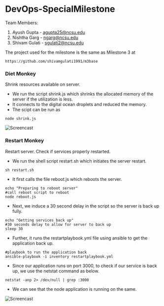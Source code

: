 # DevOps-SpecialMilestone

Team Members:

1. Ayush Gupta - agupta25@ncsu.edu
2. Nishtha Garg - ngarg@ncsu.edu
3. Shivam Gulati - sgulati2@ncsu.edu

The project used for the milestone is the same as Milestone 3 at

```
https://github.com/shivamgulati1991/m3base
```

### Diet Monkey

Shrink resources available on server.

* We run the script shrink.js which shrinks the allocated memory of the server if the utilization is less.
* It connects to the digital ocean droplets and reduced the memory.
* The scipt can be run as
```
node shrink.js
```

![Screencast](https://github.com/shivamgulati1991/DevOps-SpecialMilestone/blob/master/Screens/1.gif)

### Restart Monkey

Restart server. Check if services properly restarted.

* We run the shell script restart.sh which initiates the server restart.
```
sh restart.sh
```

* It first calls the file reboot.js which reboots the server.
```
echo "Preparing to reboot server"
#call reboot script to reboot
node reboot.js
```

* Next, we induce a 30 second delay in the script so the server is back up fully.
```
echo "Getting services back up"
#30 seconds delay to allow for server to back up
sleep 30
```

* Further, it runs the restartplaybook.yml file using ansible to get the application back up.
```
#playbook to run the application back
ansible-playbook -i inventory restartplaybook.yml
```

* Since our application runs on port 3000, to check if our service is back up, we use the netstat command as below.
```
netstat -anp 2> /dev/null | grep :3000
```

* We can see that the node application is running on the same.

![Screencast](https://github.com/shivamgulati1991/DevOps-SpecialMilestone/blob/master/Screens/2.gif)
